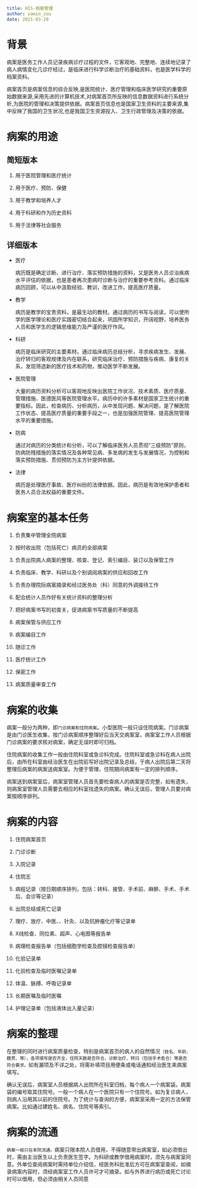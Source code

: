 ```yaml
title: HIS-病案管理
author: samin_zou
date: 2021-03-28
```

# 背景

病案是医务工作人员记录疾病诊疗过程的文件，它客观地、完整地、连续地记录了病人病情变化几诊疗经过，是临床进行科学诊断治疗的基础资料，也是医学科学的档案资料。

病案首页是病案信息的综合反映,是医院统计、医疗管理和临床医学研究的重要原始数据来源,采用先进的计算机技术,对病案首页所反映的信息数据资料进行系统分析,为医院的管理和决策提供依据。病案首页信息也是国家卫生资料的主要来源,集中反映了我国的卫生状况,也是我国卫生资源投入、卫生行政管理及决策的依据。

# 病案的用途

## 简短版本

1. 用于医院管理和医疗统计
   
2. 用于医疗、预防、保健
   
3. 用于教学和培养人才
   
4. 用于科研和作为历史资料
   
5. 用于法律等社会服务

## 详细版本

- 医疗
  
    病历既是确定诊断、进行治疗、落实预防措施的资料，又是医务人员诊治疾病水平评估的依据，也是患者再次患病时诊断与治疗的重要参考资料。通过临床病历回顾，可以从中汲取经验、教训，改进工作，提高医疗质量。
  
- 教学
  
    病历是教学的宝贵资料，是最生动的教材。通过病历的书写与阅读，可以使所学的医学理论和医疗实践密切结合起来，巩固所学知识，开阔视野，培养医务人员和医学生的逻辑思维能力及严谨的医疗作风。
  
- 科研
  
    病历是临床研究的主要素材。通过临床病历总结分析，寻求疾病发生、发展、治疗转归的客观规律及内在联系，研究临床治疗、预防措施与疾病、康复的关系，发现筛选新的医疗技术和药物，推动医学不断发展。

- 医院管理
  
    大量的病历资料分析可以客观地反映出医院工作状况、技术素质、医疗质量、管理措施、医德医风等医院管理水平。病历中的许多素材是国家卫生统计的重要指标。因此，检查病历、分析病历，从中发现问题、解决问题，是了解医院工作状态、提高医疗质量的重要手段之一，也是加强医院管理、提高医院管理水平的重要措施。
  
- 防病
  
    通过对病历的分类统计和分析，可以了解临床医务人员贯彻“三级预防”原则，防病防残措施的落实情况及各种常见病、多发病的发生与发展情况，为控制和落实预防措施、贯彻预防为主方针提供依据。
  
- 法律
  
    病历是处理医疗事故、医疗纠纷的法律依据。因此，病历是有效地保护患者和医务人员合法权益的重要文件。

# 病案室的基本任务

1. 负责集中管理全院病案
   
2. 按时收出院（包括死亡）病员的全部病案
   
3. 负责出院病人病案的整理、核查、登记、索引编目、装订以及保管工作
   
4. 负责临床、教学、科研以及个别调阅病案的供应和回收工作
   
5. 负责办理院际病案摘录和经过医务处（科）同意的外调接待工作
   
6. 配合统计人员作好有关统计资料的整理分析
   
7. 把好病案书写的初查关，促进病案书写质量的不断提高
   
8. 病案保管与供应工作
   
9. 病案编目工作
   
10. 随诊工作
    
11. 医疗统计工作
    
12. 保密工作
    
13. 病案质量审查工作

# 病案的收集

病案一般分为两种，即`门诊病案和住院病案`。小型医院一般只设住院病案。门诊病案是由门诊医生收集，按门诊病案顺序整理好后当天交病案室，病案室工作人员根据门诊病案的要求核对病案，确定无误时即可归档。

住院病案的收集工作一般由住院科室或急诊科完成。住院科室或急诊科在病人出院后，由所在科室由经治医生在出院前写好出院记录及总结，于病人出院后第二天将整理后病案的病案送病案室。为便于管理，住院期间病案有一定的排列顺序。

病案送到病案室后，病案室管理人员首先要检查病人的病案是否完整，如有遗失，则病案室管理人员需要去相应的科室找遗失的病案。确认无误后，管理人员要对病案按顺序排列。

# 病案的内容

1. 住院病案首页
   
2. 门诊诊断
   
3. 入院记录
   
4. 住院志
   
5. 病程记录（按日期顺序排列，包括：转科、接管、手术前、麻醉、手术、手术后、会诊等记录）
   
6. 出院总结或死亡记录
   
7. 理疗、放疗、中医、、针灸、以及抗肿瘤化疗等记录单
   
8. X线检查、同位素、超声、心电图等报告单
   
9. 病理检查报告单（包括细胞学检查及腔镜检查报告单）
   
10. 化验记录单
    
11. 化验检查及临时医嘱记录单
    
12. 体温、脉搏、呼吸记录单
    
13. 长期医嘱及临时医嘱
    
14. 护理记录单（包括液体出入量记录）

# 病案的整理

在整理的同时进行病案质量检查，特别是病案首页的病人的自然情况`（姓名、年龄、籍贯、等），各项填写是否齐全，住院天数是否符合，诊断治疗、转归（包括手术愈合）等是否符合要求。`如有漏项及不详之处，将需补填项目用便条或电话通知经治医生来病案填写。

确认无误后，病案室人员根据病人出院所在科室归档，每个病人一个病案袋。病案袋的编号取其住院号。一般一个病人在一个医院只有一个住院号。如为复诊病人，则病人沿用其以前的住院号。为了统计与查询的方便，病案室采用一定的方法保管病案。比如通过建姓名、病名、住院号等索引。

# 病案的流通

`病案一般只在本院流通。`病案只限本院人员借用，不得随意带出病案室，如必须借出时，需由主治医生以上负责医生签字。为科研或教学借用病案时，须先与病案室同意。外单位查阅病案时需持单位介绍信，经医务科批准后方可在病案室查阅，如摘录病案内容时，须经病案室工作人员许可才可摘录。如与外界进行病历或死亡讨论时可以借用，但必须由相关人员同意
